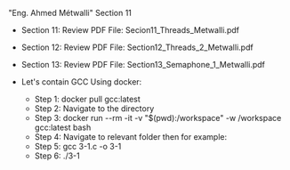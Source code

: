"Eng. Ahmed Métwalli" Section 11

- Section 11: Review PDF File: Secion11_Threads_Metwalli.pdf

- Section 12: Review PDF File: Section12_Threads_2_Metwalli.pdf

- Section 13: Review PDF File: Section13_Semaphone_1_Metwalli.pdf

- Let's contain GCC Using docker:
  - Step 1: docker pull gcc:latest
  - Step 2: Navigate to the directory 
  - Step 3: docker run --rm -it -v "$(pwd):/workspace" -w /workspace gcc:latest bash
  - Step 4: Navigate to relevant folder then for example:
  - Step 5: gcc 3-1.c -o 3-1
  - Step 6: ./3-1